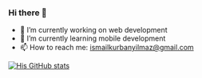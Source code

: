 ### Hi there 👋


- 🔭 I’m currently working on web development
- 🌱 I’m currently learning mobile development
- 📫 How to reach me: ismailkurbanyilmaz@gmail.com

[![His GitHub stats](https://github-readme-stats.vercel.app/api?username=ikyilmaz&theme=highcontrast&count_private=true)](https://github.com/anuraghazra/github-readme-stats) 
  
